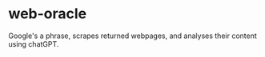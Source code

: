 # web-oracle
Google's a phrase, scrapes returned webpages, and analyses their content using chatGPT. 
